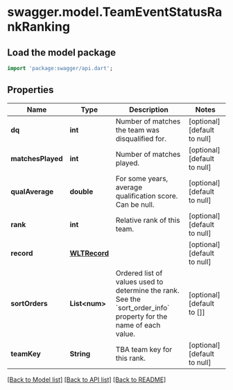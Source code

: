# swagger.model.TeamEventStatusRankRanking

## Load the model package
```dart
import 'package:swagger/api.dart';
```

## Properties
Name | Type | Description | Notes
------------ | ------------- | ------------- | -------------
**dq** | **int** | Number of matches the team was disqualified for. | [optional] [default to null]
**matchesPlayed** | **int** | Number of matches played. | [optional] [default to null]
**qualAverage** | **double** | For some years, average qualification score. Can be null. | [optional] [default to null]
**rank** | **int** | Relative rank of this team. | [optional] [default to null]
**record** | [**WLTRecord**](WLTRecord.md) |  | [optional] [default to null]
**sortOrders** | **List&lt;num&gt;** | Ordered list of values used to determine the rank. See the &#x60;sort_order_info&#x60; property for the name of each value. | [optional] [default to []]
**teamKey** | **String** | TBA team key for this rank. | [optional] [default to null]

[[Back to Model list]](../README.md#documentation-for-models) [[Back to API list]](../README.md#documentation-for-api-endpoints) [[Back to README]](../README.md)


